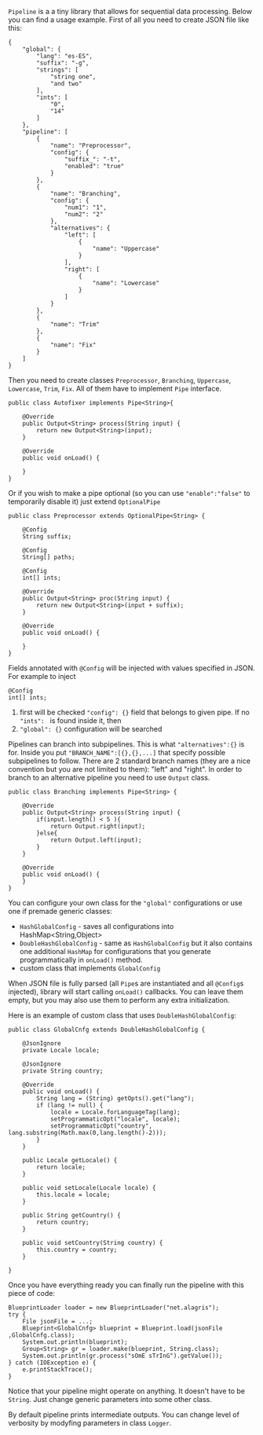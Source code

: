 ``Pipeline`` is a a tiny library that allows for sequential data processing. Below you can find a usage example. First of all you need to create JSON file like this:

    {
    	"global": {
    		"lang": "es-ES",
    		"suffix": "-g",
    		"strings": [
    			"string one",
    			"and two"
    		],
    		"ints": [
    			"0",
    			"14"
    		]
    	},
    	"pipeline": [
    		{
    			"name": "Preprocessor",
    			"config": {
    				"suffix_": "-t",
    				"enabled": "true"
    			}
    		},
    		{
    			"name": "Branching",
    			"config": {
    				"num1": "1",
    				"num2": "2"
    			},
    			"alternatives": {
    				"left": [
    					{
    						"name": "Uppercase"
    					}
    				],
    				"right": [
    					{
    						"name": "Lowercase"
    					}
    				]
    			}
    		},
    		{
    			"name": "Trim"
    		},
    		{
    			"name": "Fix"
    		}
    	]
    }
    
Then you need to create classes ``Preprocessor``, ``Branching``, ``Uppercase``, ``Lowercase``, ``Trim``, ``Fix``. All of them have to implement ``Pipe`` interface. 

    public class Autofixer implements Pipe<String>{

    	@Override
    	public Output<String> process(String input) {
    		return new Output<String>(input);
    	}
    
    	@Override
    	public void onLoad() {
    		
    	}
    }	
	
Or if you wish to make a pipe optional (so you can use ``"enable":"false"`` to temporarily disable it) just extend ``OptionalPipe``

    public class Preprocessor extends OptionalPipe<String> {
    
    	@Config
    	String suffix;
    
    	@Config
    	String[] paths;
    
    	@Config
    	int[] ints;
    
    	@Override
    	public Output<String> proc(String input) {
    		return new Output<String>(input + suffix);
    	}
    
    	@Override
        public void onLoad() {

	    }
    }
    
Fields annotated with ``@Config`` will be injected with values specified in JSON. For example to inject

    @Config
    int[] ints;

1. first will be checked ``"config": {}`` field that belongs to given pipe. If no ``"ints": `` is found inside it, then
2. ``"global": {}`` configuration will be searched

Pipelines can branch into subpipelines. This is what ``"alternatives":{}`` is for. Inside you put ``"BRANCH_NAME":[{},{},...]`` that specify possible subpipelines to follow. There are 2 standard branch names (they are a nice convention but you are not limited to them): "left" and "right". In order to branch to an alternative pipeline you need to use ``Output`` class.

    public class Branching implements Pipe<String> {
    
    	@Override
    	public Output<String> process(String input) {
    	    if(input.length() < 5 ){
    		    return Output.right(input);
    		}else{
    		    return Output.left(input);
    		}
    	}
    
    	@Override
    	public void onLoad() {
    	}
    }

You can configure your own class for the ``"global"`` configurations or use one if premade generic classes:
* ``HashGlobalConfig`` - saves all configurations into HashMap<String,Object>
* ``DoubleHashGlobalConfig`` - same as ``HashGlobalConfig`` but it also contains one additional ``HashMap`` for configurations that you generate programmatically in ``onLoad()`` method.
* custom class that implements ``GlobalConfig``
 
When JSON file is fully parsed (all ``Pipe``s are instantiated and all ``@Config``s injected), library will start calling ``onLoad()`` callbacks. You can leave them empty, but you may also use them to perform any extra initialization. 

Here is an example of custom class that uses ``DoubleHashGlobalConfig``:

    
    public class GlobalCnfg extends DoubleHashGlobalConfig {
    
    	@JsonIgnore
    	private Locale locale;
    	
    	@JsonIgnore
    	private String country;
    	
    	@Override
    	public void onLoad() {
    		String lang = (String) getOpts().get("lang");
    		if (lang != null) {
    			locale = Locale.forLanguageTag(lang);
    			setProgrammaticOpt("locale", locale);
    			setProgrammaticOpt("country", lang.substring(Math.max(0,lang.length()-2)));
    		}
    	}
    
    	public Locale getLocale() {
    		return locale;
    	}
    
    	public void setLocale(Locale locale) {
    		this.locale = locale;
    	}
    
    	public String getCountry() {
    		return country;
    	}
    
    	public void setCountry(String country) {
    		this.country = country;
    	}
    
    }


Once you have everything ready you can finally run the pipeline with this piece of code:

    BlueprintLoader loader = new BlueprintLoader("net.alagris");
	try {
	    File jsonFile = ...;
	    Blueprint<GlobalCnfg> blueprint = Blueprint.load(jsonFile ,GlobalCnfg.class);
		System.out.println(blueprint);
		Group<String> gr = loader.make(blueprint, String.class);
		System.out.println(gr.process("sOmE sTrInG").getValue());
	} catch (IOException e) {
		e.printStackTrace();
	}

Notice that your pipeline might operate on anything. It doesn't have to be ``String``. Just change generic parameters into some other class.

By default pipeline prints intermediate outputs. You can change level of verbosity by modyfing parameters in class ``Logger``.
